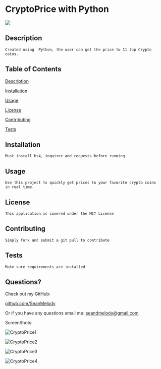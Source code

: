# CryptoPrice with Python 

<img src="https://img.shields.io/badge/LICENSE-mit-green"/>

## Description

    Created using  Python, the user can get the price to 11 top Crypto coins.


## Table of Contents

  [Description](##Description)

  [Installation](##Installation)

  [Usage](##Usage)

  [License](##License)

  [Contributing](##Contributing)

  [Tests](##Tests)


## Installation

    Must install bs4, inquirer and requests before running.

## Usage

    Use this project to quickly get prices to your favorite crypto coins in real time.

## License

    This application is covered under the MIT License

## Contributing

    Simply fork and submit a git pull to contribute

## Tests

    Make sure requirements are installed


## Questions?

  Check out my GitHub:

  [github.com/SeanMelody](https://github.com/SeanMelody)

  Or if you have any questions email me: 
    seandmelody@gmail.com
    
    
ScreenShots:

![CryptoPrice1](https://user-images.githubusercontent.com/68625400/121785934-a088e080-cb71-11eb-8e60-685e5cb2d33e.png)

![CryptoPrice2](https://user-images.githubusercontent.com/68625400/121785936-a1ba0d80-cb71-11eb-9f00-e0f742819161.png)

![CryptoPrice3](https://user-images.githubusercontent.com/68625400/121785937-a2eb3a80-cb71-11eb-98c6-e755e3715f4e.png)

![CryptoPrice4](https://user-images.githubusercontent.com/68625400/121785940-a41c6780-cb71-11eb-85bc-6d5841bcc16a.png)

